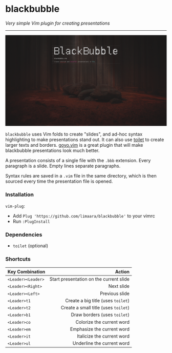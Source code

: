 # blackbubble

_Very simple Vim plugin for creating presentations_

---

![](blackbubble.png)

`blackbubble` uses Vim folds to create "slides", and ad-hoc syntax highlighting to make presentations stand out.
It can also use [toilet](https://github.com/cacalabs/toilet) to create larger texts and borders.
[goyo.vim](https://github.com/junegunn/goyo.vim) is a great plugin that will make blackbubble presentations look much better.

A presentation consists of a single file with the `.bbb` extension.
Every paragraph is a slide.
Empty lines separate paragraphs.

Syntax rules are saved in a `.vim` file in the same directory, which is then sourced every time the presentation file is opened.

### Installation

`vim-plug`:

+ Add `Plug 'https://github.com/limaara/blackbubble'` to your vimrc
+ Run `:PlugInstall`

### Dependencies

+ `toilet` (optional)

### Shortcuts

| Key Combination        | Action                                  |
| :--------------------- | --------------------------------------: |
| `<Leader><Leader>`     | Start presentation on the current slide |
| `<Leader><Right>`      | Next slide                              |
| `<Leader><Left>`       | Previous slide                          |
| `<Leader>t1`           | Create a big title (uses `toilet`)      |
| `<Leader>t2`           | Create a small title (uses `toilet`)    |
| `<Leader>b1`           | Draw borders (uses `toilet`)            |
| `<Leader>co`           | Colorize the current word               |
| `<Leader>em`           | Emphasize the current word              |
| `<Leader>it`           | Italicize the current word              |
| `<Leader>ul`           | Underline the current word              |
